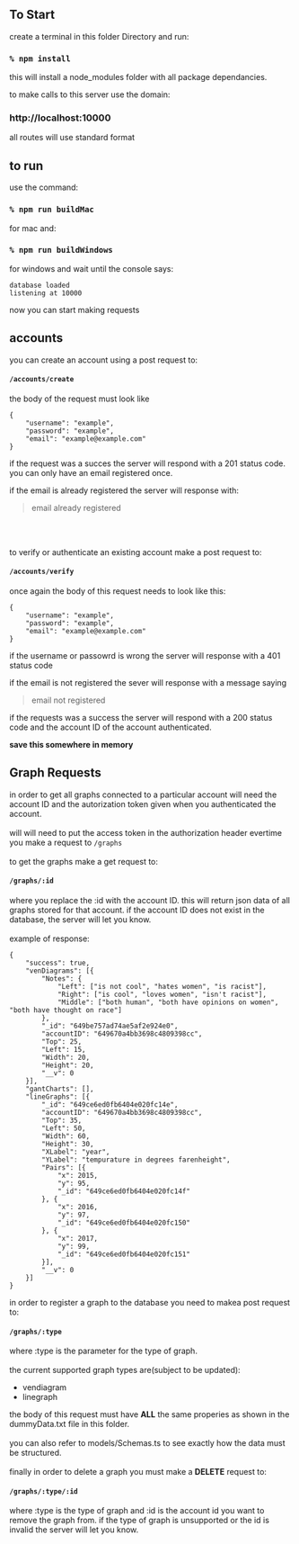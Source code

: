 ## To Start

create a terminal in this folder Directory and run:
### `% npm install`
this will install a node_modules folder with all package dependancies.

to make calls to this server use the domain:
### http://localhost:10000
all routes will use standard format

## to run

use the command:
### `% npm run buildMac`
for mac and:
### `% npm run buildWindows`
for windows
and wait until the console says:
```
database loaded
listening at 10000
```
now you can start making requests


## accounts

you can create an account using a post request to:
#### `/accounts/create`
the body of the request must look like 

```
{
    "username": "example",
    "password": "example",
    "email": "example@example.com"
}
```
if the request was a succes the server will respond with a 201 status code.
<br>
you can only have an email registered once.
<br>

if the email is already registered the server will response with:
>email already registered
<br>
<br>

to verify or authenticate an existing account make a post request to:
#### `/accounts/verify`
once again the body of this request needs to look like this:
```
{
    "username": "example",
    "password": "example",
    "email": "example@example.com"
}
```
if the username or passowrd is wrong the server will response with a 401 status code
<br>

if the email is not registered the sever will response with a message saying 
>email not registered

if the requests was a success the server will respond with a 200 status code and the account ID of the account authenticated.

**save this somewhere in memory**



## Graph Requests

in order to get all graphs connected to a particular account will need the account ID and the autorization token given when you authenticated the account.<br><br>
will will need to put the access token in the authorization header evertime you make a request to `/graphs`<br><br>
to get the graphs make a get request to:
#### `/graphs/:id`
where you replace the :id with the account ID. this will return json data of all graphs stored for that account. if the account ID does not exist in the database, the server will let you know.<br><br>
example of response:
```
{
    "success": true,
    "venDiagrams": [{
        "Notes": {
            "Left": ["is not cool", "hates women", "is racist"],
            "Right": ["is cool", "loves women", "isn't racist"],
            "Middle": ["both human", "both have opinions on women", "both have thought on race"]
        },
        "_id": "649be757ad74ae5af2e924e0",
        "accountID": "649670a4bb3698c4809398cc",
        "Top": 25,
        "Left": 15,
        "Width": 20,
        "Height": 20,
        "__v": 0
    }],
    "gantCharts": [],
    "lineGraphs": [{
        "_id": "649ce6ed0fb6404e020fc14e",
        "accountID": "649670a4bb3698c4809398cc",
        "Top": 35,
        "Left": 50,
        "Width": 60,
        "Height": 30,
        "XLabel": "year",
        "YLabel": "tempurature in degrees farenheight",
        "Pairs": [{
            "x": 2015,
            "y": 95,
            "_id": "649ce6ed0fb6404e020fc14f"
        }, {
            "x": 2016,
            "y": 97,
            "_id": "649ce6ed0fb6404e020fc150"
        }, {
            "x": 2017,
            "y": 99,
            "_id": "649ce6ed0fb6404e020fc151"
        }],
        "__v": 0
    }]
}
```

in order to register a graph to the database you need to makea post request to:
#### `/graphs/:type`
where :type is the parameter for the type of graph.<br><br>
the current supported graph types are(subject to be updated): 
- vendiagram 
- linegraph

the body of this request must have **ALL** the same properies as shown in the dummyData.txt file in this folder. <br><br>
you can also refer to models/Schemas.ts to see exactly how the data must be structured.<br><br>
finally in order to delete a graph you must make a **DELETE** request to:
#### `/graphs/:type/:id`
where :type is the type of graph and :id is the account id you want to remove the graph from.
if the type of graph is unsupported or the id is invalid the server will let you know.





